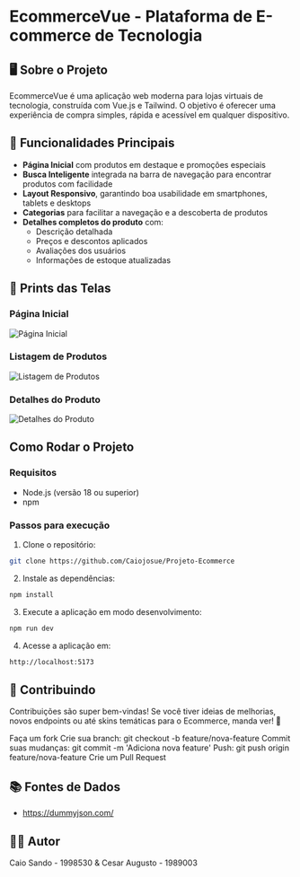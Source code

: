 # EcommerceVue - Plataforma de E-commerce de Tecnologia

## 🖥️ Sobre o Projeto
EcommerceVue é uma aplicação web moderna para lojas virtuais de tecnologia, construída com Vue.js e Tailwind. O objetivo é oferecer uma experiência de compra simples, rápida e acessível em qualquer dispositivo.

## 🎯 Funcionalidades Principais
- **Página Inicial** com produtos em destaque e promoções especiais  
- **Busca Inteligente** integrada na barra de navegação para encontrar produtos com facilidade  
- **Layout Responsivo**, garantindo boa usabilidade em smartphones, tablets e desktops  
- **Categorias** para facilitar a navegação e a descoberta de produtos  
- **Detalhes completos do produto** com:  
  - Descrição detalhada  
  - Preços e descontos aplicados  
  - Avaliações dos usuários  
  - Informações de estoque atualizadas  


## 📸 Prints das Telas

### Página Inicial
![Página Inicial](https://github.com/Caiojosue/imagens/blob/main/Screenshot%202025-06-03%20at%2017.41.33.png)

### Listagem de Produtos
![Listagem de Produtos](https://github.com/Caiojosue/imagens/blob/main/Screenshot%202025-06-03%20at%2017.41.42.png)

### Detalhes do Produto
![Detalhes do Produto](https://github.com/Caiojosue/imagens/blob/main/Screenshot%202025-06-03%20at%2017.41.26.png)


## Como Rodar o Projeto

### Requisitos
- Node.js (versão 18 ou superior)  
- npm  

### Passos para execução

1. Clone o repositório:
```bash
git clone https://github.com/Caiojosue/Projeto-Ecommerce
```

2. Instale as dependências:
```bash
npm install
```

3. Execute a aplicação em modo desenvolvimento:
```bash
npm run dev
```

4. Acesse a aplicação em:
```bash
http://localhost:5173
```

## 💬 Contribuindo

Contribuições são super bem-vindas! Se você tiver ideias de melhorias, novos endpoints ou até skins temáticas para o Ecommerce, manda ver! 🚀

Faça um fork
Crie sua branch: git checkout -b feature/nova-feature
Commit suas mudanças: git commit -m 'Adiciona nova feature'
Push: git push origin feature/nova-feature
Crie um Pull Request

## 📚 Fontes de Dados

- https://dummyjson.com/

## 🧑‍💻 Autor

Caio Sando - 1998530
 & Cesar Augusto - 1989003


